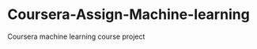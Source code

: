 Coursera-Assign-Machine-learning
================================

Coursera machine learning course project
